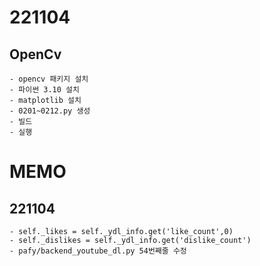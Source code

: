 # 221104

## OpenCv
	- opencv 패키지 설치
	- 파이썬 3.10 설치
	- matplotlib 설치
	- 0201~0212.py 생성
	- 빌드 
	- 실행

# MEMO

## 221104
	- self._likes = self._ydl_info.get('like_count',0)
	- self._dislikes = self._ydl_info.get('dislike_count')
	- pafy/backend_youtube_dl.py 54번째줄 수정
